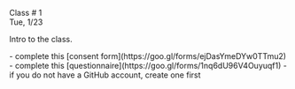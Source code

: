 <div class="lecture1">

<div class="column_date">
<p markdown="block">

Class # 1 <br>
Tue, 1/23



</p>
</div>

<div class="column_materials">
<p markdown="block">

Intro to the class.

<!--

[Course logistics](slides/week1/course_logistics.html)  

Material:

- Videos:
    - [What is Open Source](https://youtu.be/7c0IrsDsNaw) by Mozilla

	Open source is a movement and a model -- for making and sharing collaboratively and publicly.
    - [Open Source Basics](https://youtu.be/Tyd0FO0tko8) by Intel Software

	A simple explanation of how open source projects manage change as well as the structure,
        roles, and terminology of open source software.

    - [How to jump start your career in open source](https://youtu.be/9X6HYoTl3K0) by  Eric D. Schabell, Red Hat, All Things Open 2018.

- Readings:
    - [{{ site.book_opt_1 }}]( {{ site.book_opt_1_link }}), chapter 1
    - [{{ site.book_opt_1 }}]( {{ site.book_opt_1_link }}), chapter 3, IRC section (p. 66)

- For Windows users:
    - [Windows Subsystem for Linux Documentation](https://docs.microsoft.com/en-us/windows/wsl/about)
-->
</p>
</div>

<div class="column_assign">
<p markdown="block">
- complete this [consent form](https://goo.gl/forms/ejDasYmeDYw0TTmu2)
- complete this [questionnaire](https://goo.gl/forms/1nq6dU96V4Ouyuqf1) - if you do not have a GitHub account, create one first





</p>
</div>

</div>
